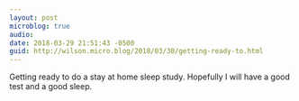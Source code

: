 ```yaml
---
layout: post
microblog: true
audio: 
date: 2018-03-29 21:51:43 -0500
guid: http://wilson.micro.blog/2018/03/30/getting-ready-to.html
---
```

Getting ready to do a stay at home sleep study. Hopefully I will have a good test and a good sleep. 
